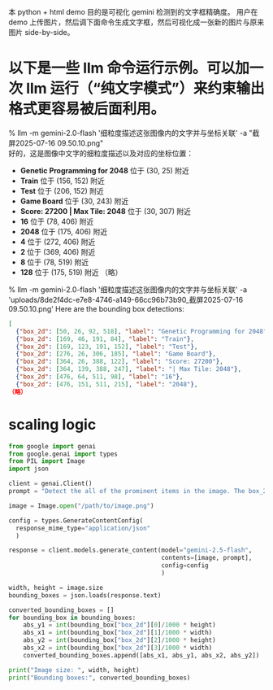本 python + html demo 目的是可视化 gemini 检测到的文字框精确度。
用户在 demo 上传图片，然后调下面命令生成文字框，然后可视化成一张新的图片与原来图片 side-by-side。

# 以下是一些 llm 命令运行示例。可以加一次 llm 运行（“纯文字模式”）来约束输出格式更容易被后面利用。

% llm -m gemini-2.0-flash '细粒度描述这张图像内的文字并与坐标关联' -a "截屏2025-07-16 09.50.10.png"            
好的，这是图像中文字的细粒度描述以及对应的坐标位置：
                                                                               
*   **Genetic Programming for 2048** 位于 (30, 25) 附近
*   **Train** 位于 (156, 152) 附近
*   **Test** 位于 (206, 152) 附近
*   **Game Board** 位于 (30, 243) 附近
*   **Score: 27200 | Max Tile: 2048** 位于 (30, 307) 附近
*   **16** 位于 (78, 406) 附近
*   **2048** 位于 (175, 406) 附近
*   **4** 位于 (272, 406) 附近
*   **2** 位于 (369, 406) 附近
*   **8** 位于 (78, 519) 附近
*   **128** 位于 (175, 519) 附近
（略）

% llm -m gemini-2.0-flash '细粒度描述这张图像内的文字并与坐标关联' -a 'uploads/8de2f4dc-e7e8-4746-a149-66cc96b73b90_截屏2025-07-16 09.50.10.png'
Here are the bounding box detections:
```json
[
  {"box_2d": [50, 26, 92, 518], "label": "Genetic Programming for 2048"},
  {"box_2d": [169, 46, 191, 84], "label": "Train"},
  {"box_2d": [169, 123, 191, 152], "label": "Test"},
  {"box_2d": [276, 26, 306, 185], "label": "Game Board"},
  {"box_2d": [364, 26, 388, 122], "label": "Score: 27200"},
  {"box_2d": [364, 139, 388, 247], "label": "| Max Tile: 2048"},
  {"box_2d": [476, 64, 511, 98], "label": "16"},
  {"box_2d": [476, 151, 511, 215], "label": "2048"},
（略）
```

# scaling logic
```python
from google import genai
from google.genai import types
from PIL import Image
import json

client = genai.Client()
prompt = "Detect the all of the prominent items in the image. The box_2d should be [ymin, xmin, ymax, xmax] normalized to 0-1000."

image = Image.open("/path/to/image.png")

config = types.GenerateContentConfig(
  response_mime_type="application/json"
  )

response = client.models.generate_content(model="gemini-2.5-flash",
                                          contents=[image, prompt],
                                          config=config
                                          )

width, height = image.size
bounding_boxes = json.loads(response.text)

converted_bounding_boxes = []
for bounding_box in bounding_boxes:
    abs_y1 = int(bounding_box["box_2d"][0]/1000 * height)
    abs_x1 = int(bounding_box["box_2d"][1]/1000 * width)
    abs_y2 = int(bounding_box["box_2d"][2]/1000 * height)
    abs_x2 = int(bounding_box["box_2d"][3]/1000 * width)
    converted_bounding_boxes.append([abs_x1, abs_y1, abs_x2, abs_y2])

print("Image size: ", width, height)
print("Bounding boxes:", converted_bounding_boxes)
```

